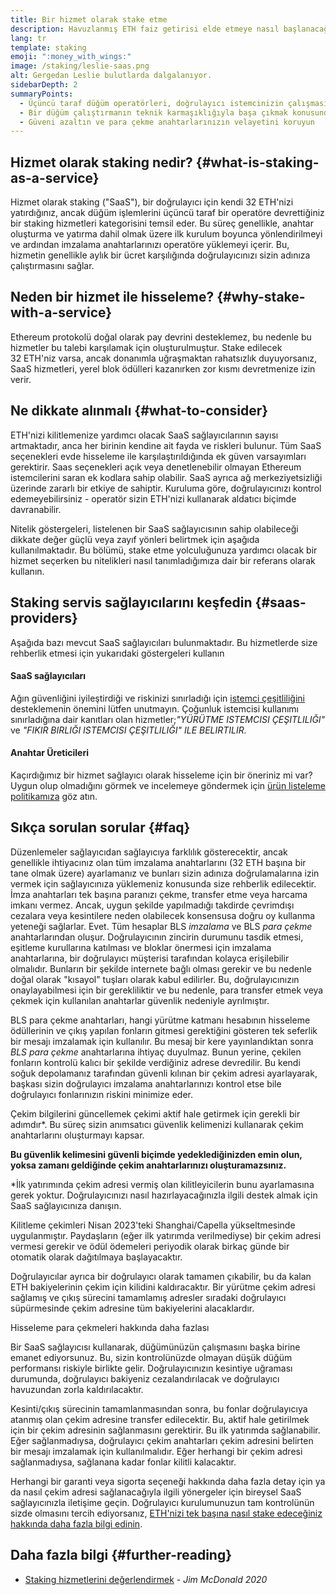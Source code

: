 ```yaml
---
title: Bir hizmet olarak stake etme
description: Havuzlanmış ETH faiz getirisi elde etmeye nasıl başlanacağına dair genel bir bakış
lang: tr
template: staking
emoji: ":money_with_wings:"
image: /staking/leslie-saas.png
alt: Gergedan Leslie bulutlarda dalgalanıyor.
sidebarDepth: 2
summaryPoints:
  - Üçüncü taraf düğüm operatörleri, doğrulayıcı istemcinizin çalışmasını yönetir
  - Bir düğüm çalıştırmanın teknik karmaşıklığıyla başa çıkmak konusunda kendini rahat hissetmeyen 32 ETH'si olan herkes için harika bir seçenek
  - Güveni azaltın ve para çekme anahtarlarınızın velayetini koruyun
---
```


## Hizmet olarak staking nedir? {#what-is-staking-as-a-service}

Hizmet olarak staking ("SaaS"), bir doğrulayıcı için kendi 32 ETH'nizi yatırdığınız, ancak düğüm işlemlerini üçüncü taraf bir operatöre devrettiğiniz bir staking hizmetleri kategorisini temsil eder. Bu süreç genellikle, anahtar oluşturma ve yatırma dahil olmak üzere ilk kurulum boyunca yönlendirilmeyi ve ardından imzalama anahtarlarınızı operatöre yüklemeyi içerir. Bu, hizmetin genellikle aylık bir ücret karşılığında doğrulayıcınızı sizin adınıza çalıştırmasını sağlar.

## Neden bir hizmet ile hisseleme? {#why-stake-with-a-service}

Ethereum protokolü doğal olarak pay devrini desteklemez, bu nedenle bu hizmetler bu talebi karşılamak için oluşturulmuştur. Stake edilecek 32 ETH'niz varsa, ancak donanımla uğraşmaktan rahatsızlık duyuyorsanız, SaaS hizmetleri, yerel blok ödülleri kazanırken zor kısmı devretmenize izin verir.

<CardGrid>
  <Card title="Sizin kendi doğrulayıcılarınız" emoji=":desktop_computer:" description="Deposit your own 32 ETH to activate your own set of signing keys that will participate in Ethereum consensus. Monitor your progress with dashboards to watch those ETH rewards accumulate." />
  <Card title="Başlaması kolay" emoji="🏁" description="Forget about hardware specs, setup, node maintenance and upgrades. SaaS providers let you outsource the hard part by uploading your own signing credentials, allowing them to run a validator on your behalf, for a small cost." />
  <Card title="Riskinizi sınırlayın" emoji=":shield:" description="In many cases users do not have to give up access to the keys that enable withdrawing or transferring staked funds. These are different from the signing keys, and can be stored separately to limit (but not eliminate) your risk as a staker." />
</CardGrid>

<StakingComparison page="saas" />

## Ne dikkate alınmalı {#what-to-consider}

ETH'nizi kilitlemenize yardımcı olacak SaaS sağlayıcılarının sayısı artmaktadır, anca her birinin kendine ait fayda ve riskleri bulunur. Tüm SaaS seçenekleri evde hisseleme ile karşılaştırıldığında ek güven varsayımları gerektirir. Saas seçenekleri açık veya denetlenebilir olmayan Ethereum istemcilerini saran ek kodlara sahip olabilir. SaaS ayrıca ağ merkeziyetsizliği üzerinde zararlı bir etkiye de sahiptir. Kuruluma göre, doğrulayıcınızı kontrol edemeyebilirsiniz - operatör sizin ETH'nizi kullanarak aldatıcı biçimde davranabilir.

Nitelik göstergeleri, listelenen bir SaaS sağlayıcısının sahip olabileceği dikkate değer güçlü veya zayıf yönleri belirtmek için aşağıda kullanılmaktadır. Bu bölümü, stake etme yolculuğunuza yardımcı olacak bir hizmet seçerken bu nitelikleri nasıl tanımladığımıza dair bir referans olarak kullanın.

<StakingConsiderations page="saas" />

## Staking servis sağlayıcılarını keşfedin {#saas-providers}

Aşağıda bazı mevcut SaaS sağlayıcıları bulunmaktadır. Bu hizmetlerde size rehberlik etmesi için yukarıdaki göstergeleri kullanın

<ProductDisclaimer />

#### SaaS sağlayıcıları

<StakingProductsCardGrid category="saas" />

Ağın güvenliğini iyileştirdiği ve riskinizi sınırladığı için [istemci çeşitliliğini](/developers/docs/nodes-and-clients/client-diversity/) desteklemenin önemini lütfen unutmayın. Çoğunluk istemcisi kullanımı sınırladığına dair kanıtları olan hizmetler;<em style="text-transform: uppercase;">"yürütme istemcisi çeşitliliği"</em> ve <em style="text-transform: uppercase;">"fikir birliği istemcisi çeşitliliği" ile belirtilir.</em>

#### Anahtar Üreticileri

<StakingProductsCardGrid category="keyGen" />

Kaçırdığımız bir hizmet sağlayıcı olarak hisseleme için bir öneriniz mi var? Uygun olup olmadığını görmek ve incelemeye göndermek için [ürün listeleme politikamıza](/contributing/adding-staking-products/) göz atın.

## Sıkça sorulan sorular {#faq}

<ExpandableCard title="Anahtarlarımı kim tutuyor?" eventCategory="SaasStaking" eventName="clicked who holds my keys">
Düzenlemeler sağlayıcıdan sağlayıcıya farklılık gösterecektir, ancak genellikle ihtiyacınız olan tüm imzalama anahtarlarını (32 ETH başına bir tane olmak üzere) ayarlamanız ve bunları sizin adınıza doğrulamalarına izin vermek için sağlayıcınıza yüklemeniz konusunda size rehberlik edilecektir. İmza anahtarları tek başına paranızı çekme, transfer etme veya harcama imkanı vermez. Ancak, uygun şekilde yapılmadığı takdirde çevrimdışı cezalara veya kesintilere neden olabilecek konsensusa doğru oy kullanma yeteneği sağlarlar.
</ExpandableCard>

<ExpandableCard title="Yani iki anahtar seti mi var?" eventCategory="SaasStaking" eventName="clicked so there are two sets of keys">
Evet. Tüm hesaplar BLS <em> imzalama </em> ve BLS <em> para çekme </em> anahtarlarından oluşur. Doğrulayıcının zincirin durumunu tasdik etmesi, eşitleme kurullarına katılması ve bloklar önermesi için imzalama anahtarlarına, bir doğrulayıcı müşterisi tarafından kolayca erişilebilir olmalıdır. Bunların bir şekilde internete bağlı olması gerekir ve bu nedenle doğal olarak "kısayol" tuşları olarak kabul edilirler. Bu, doğrulayıcınızın onaylayabilmesi için bir gerekliliktir ve bu nedenle, para transfer etmek veya çekmek için kullanılan anahtarlar güvenlik nedeniyle ayrılmıştır.

BLS para çekme anahtarları, hangi yürütme katmanı hesabının hisseleme ödüllerinin ve çıkış yapılan fonların gitmesi gerektiğini gösteren tek seferlik bir mesajı imzalamak için kullanılır. Bu mesaj bir kere yayınlandıktan sonra <em>BLS para çekme</em> anahtarlarına ihtiyaç duyulmaz. Bunun yerine, çekilen fonların kontrolü kalıcı bir şekilde verdiğiniz adrese devredilir. Bu kendi soğuk depolamanız tarafından güvenli kılınan bir çekim adresi ayarlayarak, başkası sizin doğrulayıcı imzalama anahtarlarınızı kontrol etse bile doğrulayıcı fonlarınızın riskini minimize eder.

Çekim bilgilerini güncellemek çekimi aktif hale getirmek için gerekli bir adımdır\*. Bu süreç sizin anımsatıcı güvenlik kelimenizi kullanarak çekim anahtarlarını oluşturmayı kapsar.

<strong>Bu güvenlik kelimesini güvenli biçimde yedeklediğinizden emin olun, yoksa zamanı geldiğinde çekim anahtarlarınızı oluşturamazsınız.</strong>

\*İlk yatırımında çekim adresi vermiş olan kilitleyicilerin bunu ayarlamasına gerek yoktur. Doğrulayıcınızı nasıl hazırlayacağınızla ilgili destek almak için SaaS sağlayıcınıza danışın.
</ExpandableCard>

<ExpandableCard title="Ne zaman geri çekebilirim?" eventCategory="SaasStaking" eventName="clicked when can I withdraw">
Kilitleme çekimleri Nisan 2023'teki Shanghai/Capella yükseltmesinde uygulanmıştır. Paydaşların (eğer ilk yatırımda verilmediyse) bir çekim adresi vermesi gerekir ve ödül ödemeleri periyodik olarak birkaç günde bir otomatik olarak dağıtılmaya başlayacaktır.

Doğrulayıcılar ayrıca bir doğrulayıcı olarak tamamen çıkabilir, bu da kalan ETH bakiyelerinin çekim için kilidini kaldıracaktır. Bir yürütme çekim adresi sağlamış ve çıkış sürecini tamamlamış adresler sıradaki doğrulayıcı süpürmesinde çekim adresine tüm bakiyelerini alacaklardır.

<ButtonLink to="/staking/withdrawals/">Hisseleme para çekmeleri hakkında daha fazlası</ButtonLink>
</ExpandableCard>

<ExpandableCard title="Kesik yersem ne olur?" eventCategory="SaasStaking" eventName="clicked what happens if I get slashed">
Bir SaaS sağlayıcısı kullanarak, düğümünüzün çalışmasını başka birine emanet ediyorsunuz. Bu, sizin kontrolünüzde olmayan düşük düğüm performansı riskiyle birlikte gelir. Doğrulayıcınızın kesintiye uğraması durumunda, doğrulayıcı bakiyeniz cezalandırılacak ve doğrulayıcı havuzundan zorla kaldırılacaktır.

Kesinti/çıkış sürecinin tamamlanmasından sonra, bu fonlar doğrulayıcıya atanmış olan çekim adresine transfer edilecektir. Bu, aktif hale getirilmek için bir çekim adresinin sağlanmasını gerektirir. Bu ilk yatırımda sağlanabilir. Eğer sağlanmadıysa, doğrulayıcı çekim anahtarları çekim adresini belirten bir mesajı imzalamak için kullanılmalıdır. Eğer herhangi bir çekim adresi sağlanmadıysa, sağlanana kadar fonlar kilitli kalacaktır.

Herhangi bir garanti veya sigorta seçeneği hakkında daha fazla detay için ya da nasıl çekim adresi sağlanacağıyla ilgili yönergeler için bireysel SaaS sağlayıcınızla iletişime geçin. Doğrulayıcı kurulumunuzun tam kontrolünün sizde olmasını tercih ediyorsanız, <a href="/staking/solo/">ETH'nizi tek başına nasıl stake edeceğiniz hakkında daha fazla bilgi edinin</a>.
</ExpandableCard>

## Daha fazla bilgi {#further-reading}

- [Staking hizmetlerini değerlendirmek](https://www.attestant.io/posts/evaluating-staking-services/) - _Jim McDonald 2020_
